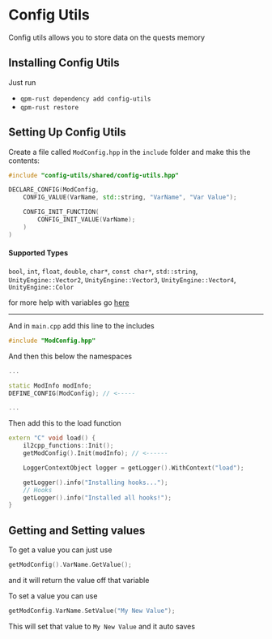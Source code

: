 # Config Utils

Config utils allows you to store data on the quests memory

## Installing Config Utils

Just run
- `qpm-rust dependency add config-utils`
- `qpm-rust restore`

## Setting Up Config Utils

Create a file called `ModConfig.hpp` in the `include` folder and make this the contents:

```cpp
#include "config-utils/shared/config-utils.hpp"

DECLARE_CONFIG(ModConfig,
    CONFIG_VALUE(VarName, std::string, "VarName", "Var Value");

    CONFIG_INIT_FUNCTION(
        CONFIG_INIT_VALUE(VarName);
    )
)
```

#### Supported Types
`bool`, `int`, `float`, `double`, `char*`, `const char*`, `std::string`, `UnityEngine::Vector2`, `UnityEngine::Vector3`, `UnityEngine::Vector4`, `UnityEngine::Color`

for more help with variables go [here](https://www.w3schools.com/cpp/cpp_variables.asp)

---

And in `main.cpp` add this line to the includes
```cpp
#include "ModConfig.hpp"
```

And then this below the namespaces
```cpp
...

static ModInfo modInfo;
DEFINE_CONFIG(ModConfig); // <-----

...
```

Then add this to the load function
```cpp
extern "C" void load() {
    il2cpp_functions::Init();
    getModConfig().Init(modInfo); // <------

    LoggerContextObject logger = getLogger().WithContext("load");

    getLogger().info("Installing hooks...");
    // Hooks
    getLogger().info("Installed all hooks!");
}
```

## Getting and Setting values

To get a value you can just use
```cpp
getModConfig().VarName.GetValue();
```
and it will return the value off that variable

To set a value you can use
```cpp
getModConfig.VarName.SetValue("My New Value");
```
This will set that value to `My New Value` and it auto saves
